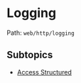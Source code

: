 # Logging

Path: `web/http/logging`

## Subtopics
- [Access Structured](./access_structured/README.md)
